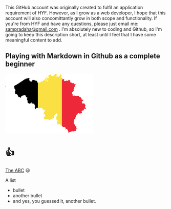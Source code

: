 This GitHub account was originally created to fulfil an application requirement of HYF. However, as I grow as a web developer, I hope that this account will also concomittantly grow in both scope and functionality. If you're from HYF and have any questions, please just email me: sampradaha@gmail.com . I'm absolutely new to coding and Github, so I'm going to keep this description short, at least until I feel that I have some meaningful content to add. 

## Playing with Markdown in Github as a complete beginner

![Belgium](Belgium.png)
# :+1:

[The ABC](https://www.youtube.com/watch?v=W1ilCy6XrmI) :smiley:


A list
- bullet
- another bullet
- and yes, you guessed it, another bullet. 



